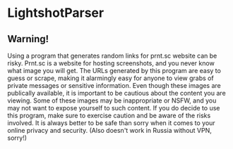 # LightshotParser
## Warning!
Using a program that generates random links for prnt.sc website can be risky. Prnt.sc is a website for hosting screenshots, and you never know what image you will get. The URLs generated by this program are easy to guess or scrape, making it alarmingly easy for anyone to view grabs of private messages or sensitive information. Even though these images are publically available, it is important to be cautious about the content you are viewing. Some of these images may be inappropriate or NSFW, and you may not want to expose yourself to such content. If you do decide to use this program, make sure to exercise caution and be aware of the risks involved. It is always better to be safe than sorry when it comes to your online privacy and security. (Also doesn't work in Russia without VPN, sorry!)